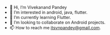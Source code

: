 - 👋 Hi, I’m Vivekanand Pandey
- 💞️ I’m interested in android, java, flutter.
- 🌱 I’m currently learning Flutter.
- 👀 I’m looking to collaborate on Android projects.
- 📫 How to reach me itsvnpandey@gmail.com.

<!---
itsVnp/itsVnp is a ✨ special ✨ repository because its `README.md` (this file) appears on your GitHub profile.
You can click the Preview link to take a look at your changes.
--->
